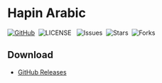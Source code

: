 # Hapin Arabic

[![GitHub](https://img.shields.io/badge/GtHub-hapin--arabic-lightgrey)](https://github.com/ha-pin/hapin-arabic)&nbsp;
![LICENSE](https://img.shields.io/github/license/ha-pin/hapin-arabic) &nbsp;
![Issues](https://img.shields.io/github/issues/ha-pin/hapin-arabic)&nbsp;
![Stars](https://img.shields.io/github/stars/ha-pin/hapin-arabic)&nbsp;
![Forks](https://img.shields.io/github/forks/ha-pin/hapin-arabic)

## Download

- [GitHub Releases](https://github.com/ha-pin/hapin-arabic/releases)
